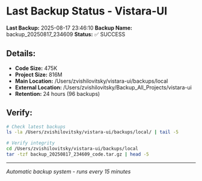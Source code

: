 # Last Backup Status - Vistara-UI

**Last Backup:** 2025-08-17 23:46:10
**Backup Name:** backup_20250817_234609
**Status:** ✅ SUCCESS

## Details:
- **Code Size:** 475K
- **Project Size:** 816M
- **Main Location:** /Users/zvishilovitsky/vistara-ui/backups/local
- **External Location:** /Users/zvishilovitsky/Backup_All_Projects/vistara-ui
- **Retention:** 24 hours (96 backups)

## Verify:
```bash
# Check latest backups
ls -la /Users/zvishilovitsky/vistara-ui/backups/local/ | tail -5

# Verify integrity
cd /Users/zvishilovitsky/vistara-ui/backups/local
tar -tzf backup_20250817_234609_code.tar.gz | head -5
```

---
*Automatic backup system - runs every 15 minutes*
